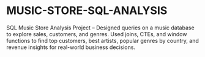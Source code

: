 # MUSIC-STORE-SQL-ANALYSIS
SQL Music Store Analysis Project – Designed queries on a music database to explore sales, customers, and genres. Used joins, CTEs, and window functions to find top customers, best artists, popular genres by country, and revenue insights for real-world business decisions.
